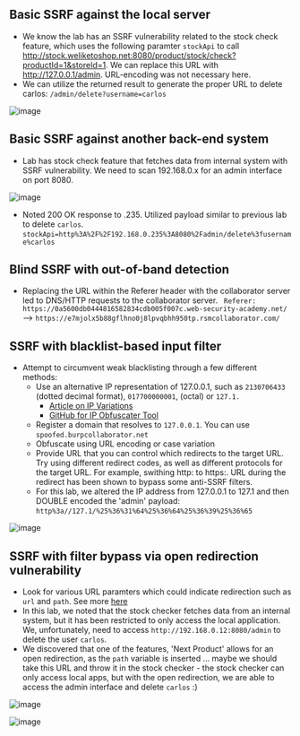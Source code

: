 ## Basic SSRF against the local server
- We know the lab has an SSRF vulnerability related to the stock check feature, which uses the following paramter `stockApi` to call http://stock.weliketoshop.net:8080/product/stock/check?productId=1&storeId=1. We can replace this URL with http://127.0.0.1/admin. URL-encoding was not necessary here.
- We can utilize the returned result to generate the proper URL to delete carlos: `/admin/delete?username=carlos`

![image](https://github.com/madslaz/Burp-Suite-Certified-Practitioner/assets/52518274/584304c6-15f4-4bc4-bdc6-e7210f4f7838)

## Basic SSRF against another back-end system
- Lab has stock check feature that fetches data from internal system with SSRF vulnerability. We need to scan 192.168.0.x for an admin interface on port 8080.

![image](https://github.com/madslaz/Burp-Suite-Certified-Practitioner/assets/52518274/cd4789a7-6061-4278-a828-1bfaa94d5a7e)

- Noted 200 OK response to .235. Utilized payload similar to previous lab to delete `carlos`. `stockApi=http%3A%2F%2F192.168.0.235%3A8080%2Fadmin/delete%3fusername%carlos`

## Blind SSRF with out-of-band detection
- Replacing the URL within the Referer header with the collaborator server led to DNS/HTTP requests to the collaborator server.
` Referer: https://0a5600db0444816582834cdb005f007c.web-security-academy.net/` --> `https://e7mjolx5b88gflhno0j8lpvqbhh950tp.rsmcollaborator.com/`

## SSRF with blacklist-based input filter
- Attempt to circumvent weak blacklisting through a few different methods:
  - Use an alternative IP representation of 127.0.0.1, such as `2130706433` (dotted decimal format), `017700000001`, (octal) or `127.1.`
    - [Article on IP Variations](https://ma.ttias.be/theres-more-than-one-way-to-write-an-ip-address/)
    - [GitHub for IP Obfuscater Tool](https://github.com/vysecurity/IPFuscator)
  - Register a domain that resolves to `127.0.0.1`. You can use `spoofed.burpcollaborator.net`
  - Obfuscate using URL encoding or case variation
  - Provide  URL that you can control which redirects to the target URL. Try using different redirect codes, as well as different protocols for the target URL. For example, swithing http: to https:. URL during the redirect has been shown to bypass some anti-SSRF filters.
  - For this lab, we altered the IP address from 127.0.0.1 to 127.1 and then DOUBLE encoded the 'admin' payload: `http%3a//127.1/%25%36%31%64%25%36%64%25%36%39%25%36%65`

![image](https://github.com/madslaz/Burp-Suite-Certified-Practitioner/assets/52518274/af3ffe4a-4a99-4dd4-a3ff-6e9a919745d7)

## SSRF with filter bypass via open redirection vulnerability
- Look for various URL paramters which could indicate redirection such as `url` and `path`. See more [here](https://github.com/lutfumertceylan/top25-parameter/blob/master/ssrf-parameters.txt)
- In this lab, we noted that the stock checker fetches data from an internal system, but it has been restricted to only access the local application. We, unfortunately, need to access `http://192.168.0.12:8080/admin` to delete the user `carlos`.
- We discovered that one of the features, 'Next Product' allows for an open redirection, as the `path` variable is inserted ... maybe we should take this URL and throw it in the stock checker - the stock checker can only access local apps, but with the open redirection, we are able to access the admin interface and delete `carlos` :)

![image](https://github.com/madslaz/Burp-Suite-Certified-Practitioner/assets/52518274/74c66819-f88e-4591-a580-611f0665eea4)

![image](https://github.com/madslaz/Burp-Suite-Certified-Practitioner/assets/52518274/3128bf9c-4feb-4102-9da5-3f62a670fff3)
